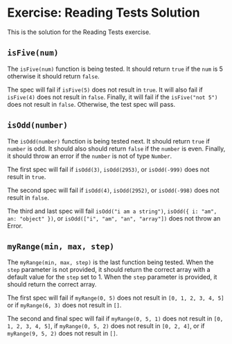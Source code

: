 # Exercise: Reading Tests Solution

This is the solution for the Reading Tests exercise.

## `isFive(num)`

The `isFive(num)` function is being tested. It should return `true` if the `num`
is 5 otherwise it should return `false`.

The spec will fail if `isFive(5)` does not result in `true`. It will also fail
if `isFive(4)` does not result in `false`. Finally, it will fail if the
`isFive("not 5")` does not result in `false`. Otherwise, the test spec will
pass.

## `isOdd(number)`

The `isOdd(number)` function is being tested next. It should return `true` if
`number` is odd. It should also should return `false` if the `number` is even.
Finally, it should throw an error if the `number` is not of type `Number`.

The first spec will fail if `isOdd(3)`, `isOdd(2953)`, or `isOdd(-999)` does not
result in `true`.

The second spec will fail if `isOdd(4)`, `isOdd(2952)`, or `isOdd(-998)` does
not result in `false`.

The third and last spec will fail `isOdd("i am a string")`,
`isOdd({ i: "am", an: "object" })`, or `isOdd(["i", "am", "an", "array"])` does
not throw an Error.

## `myRange(min, max, step)`

The `myRange(min, max, step)` is the last function being tested. When the `step`
parameter is not provided, it should return the correct array with a default
value for the `step` set to 1. When the `step` parameter is provided, it should
return the correct array.

The first spec will fail if `myRange(0, 5)` does not result in
`[0, 1, 2, 3, 4, 5]` or if `myRange(6, 3)` does not result in `[]`.

The second and final spec will fail if `myRange(0, 5, 1)` does not result in
`[0, 1, 2, 3, 4, 5]`, if `myRange(0, 5, 2)` does not result in `[0, 2, 4]`, or
if `myRange(9, 5, 2)` does not result in `[]`.
